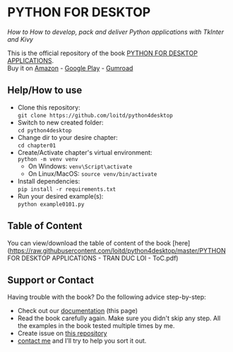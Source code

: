 # PYTHON FOR DESKTOP
_How to How to develop, pack and deliver Python applications with TkInter and Kivy_

This is the official repository of the book [PYTHON FOR DESKTOP APPLICATIONS](https://www.amazon.com/dp/B08KYF5LZT).  
Buy it on [Amazon](https://www.amazon.com/dp/B08KYF5LZT) - [Google Play](https://play.google.com/store/books/details?id=79wBEAAAQBAJ) - [Gumroad](https://gum.co/tAwbg)

## Help/How to use
- Clone this repository:  
`git clone https://github.com/loitd/python4desktop`
- Switch to new created folder:  
`cd python4desktop`  
- Change dir to your desire chapter:  
`cd chapter01`  
- Create/Activate chapter's virtual environment:  
`python -m venv venv`  
    - On Windows: `venv\Script\activate`  
    - On Linux/MacOS: `source venv/bin/activate`  
- Install dependencies:  
`pip install -r requirements.txt`  
- Run your desired example(s):  
`python example0101.py`

## Table of Content
You can view/download the table of content of the book [here](https://raw.githubusercontent.com/loitd/python4desktop/master/PYTHON FOR DESKTOP APPLICATIONS - TRAN DUC LOI - ToC.pdf)


## Support or Contact

Having trouble with the book? Do the following advice step-by-step:   
- Check out our [documentation](https://github.com/loitd/python4desktop/) (this page)  
- Read the book carefully again. Make sure you didn't skip any step. All the examples in the book tested multiple times by me.  
- Create issue on [this repository]((https://github.com/loitd/python4desktop/))
- [contact me](loitranduc@gmail.com) and I’ll try to help you sort it out.

